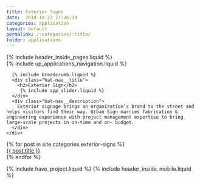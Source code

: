 ```yaml
---
title: Exterior Signs
date:  2014-10-22 17:26:19
categories: application
layout: default
permalink: /:categories/:title/
folder: applications
---
```

<div class="exterior">
  <div class="header-inside">
    {% include header_inside_pages.liquid %}
  </div>
  <div class="hat-nav">
    <div class="hat-nav__wrapper">
      {% include up_applications_navigation.liquid %}

      {% include breadcrumb.liquid %}
      <div class="hat-nav__title">
        <h2>Exterior Sign</h2>
         {% include app_slider.liquid %}
      </div>
      <div class="hat-nav__description">
        Exterior signage brings an organization’s brand to the street and helps visitors find their way. Urban Sign marries fabrication & engineering experience with project management expertise to bring large-scale projects in on-time and on- budget.
      </div>
    </div>
  </div>
  {% for post in site.categories.exterior-signs %}
    <div>
      <a href="{{ post.url }}">{{ post.title }}</a>
    </div>
  {% endfor %}

 {% include have_project.liquid %}
 {% include header_inside_mobile.liquid %}
</div>
